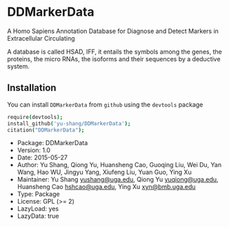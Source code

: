 # DDMarkerData

A Homo Sapiens Annotation Database for Diagnose and Detect Markers in Extracellular Circulating

A database is called HSAD, IFF, it entails the symbols among the genes, the proteins, the micro RNAs, the isoforms and their sequences by a deductive system.

## Installation

You can install `DDMarkerData` from `github` using the `devtools` package

```coffee
require(devtools);
install_github('yu-shang/DDMarkerData');
citation("DDMarkerData");
```

+ Package: DDMarkerData
+ Version: 1.0
+ Date: 2015-05-27
+ Author: Yu Shang, Qiong Yu, Huansheng Cao, Guoqing Liu, Wei Du, Yan Wang, Hao WU, Jingyu Yang, Xiufeng Liu, Yuan Guo, Ying Xu
+ Maintainer: Yu Shang <yushang@uga.edu>, Qiong Yu <yuqiong@uga.edu>, Huansheng Cao <hshcao@uga.edu>, Ying Xu <xyn@bmb.uga.edu>
+ Type: Package
+ License: GPL (>= 2)
+ LazyLoad: yes
+ LazyData: true
